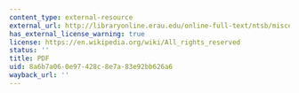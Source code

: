 ```yaml
---
content_type: external-resource
external_url: http://libraryonline.erau.edu/online-full-text/ntsb/miscellaneous-reports/NYC99MA178a.pdf
has_external_license_warning: true
license: https://en.wikipedia.org/wiki/All_rights_reserved
status: ''
title: PDF
uid: 8a6b7a06-0e97-428c-8e7a-83e92bb626a6
wayback_url: ''
---
```

